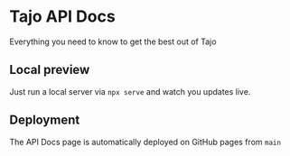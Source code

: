 # Tajo API Docs
Everything you need to know to get the best out of Tajo


## Local preview
Just run a local server via `npx serve` and watch you updates live.

## Deployment
The API Docs page is automatically deployed on GitHub pages from `main`
